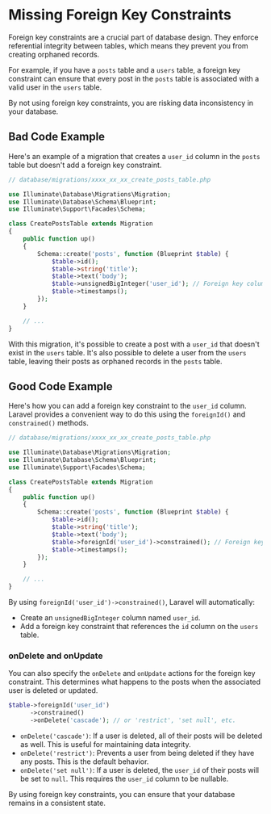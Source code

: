 # Missing Foreign Key Constraints

Foreign key constraints are a crucial part of database design. They enforce referential integrity between tables, which means they prevent you from creating orphaned records.

For example, if you have a `posts` table and a `users` table, a foreign key constraint can ensure that every post in the `posts` table is associated with a valid user in the `users` table.

By not using foreign key constraints, you are risking data inconsistency in your database.

## Bad Code Example

Here's an example of a migration that creates a `user_id` column in the `posts` table but doesn't add a foreign key constraint.

```php
// database/migrations/xxxx_xx_xx_create_posts_table.php

use Illuminate\Database\Migrations\Migration;
use Illuminate\Database\Schema\Blueprint;
use Illuminate\Support\Facades\Schema;

class CreatePostsTable extends Migration
{
    public function up()
    {
        Schema::create('posts', function (Blueprint $table) {
            $table->id();
            $table->string('title');
            $table->text('body');
            $table->unsignedBigInteger('user_id'); // Foreign key column
            $table->timestamps();
        });
    }

    // ...
}
```

With this migration, it's possible to create a post with a `user_id` that doesn't exist in the `users` table. It's also possible to delete a user from the `users` table, leaving their posts as orphaned records in the `posts` table.

## Good Code Example

Here's how you can add a foreign key constraint to the `user_id` column. Laravel provides a convenient way to do this using the `foreignId()` and `constrained()` methods.

```php
// database/migrations/xxxx_xx_xx_create_posts_table.php

use Illuminate\Database\Migrations\Migration;
use Illuminate\Database\Schema\Blueprint;
use Illuminate\Support\Facades\Schema;

class CreatePostsTable extends Migration
{
    public function up()
    {
        Schema::create('posts', function (Blueprint $table) {
            $table->id();
            $table->string('title');
            $table->text('body');
            $table->foreignId('user_id')->constrained(); // Foreign key constraint
            $table->timestamps();
        });
    }

    // ...
}
```

By using `foreignId('user_id')->constrained()`, Laravel will automatically:
-   Create an `unsignedBigInteger` column named `user_id`.
-   Add a foreign key constraint that references the `id` column on the `users` table.

### onDelete and onUpdate

You can also specify the `onDelete` and `onUpdate` actions for the foreign key constraint. This determines what happens to the posts when the associated user is deleted or updated.

```php
$table->foreignId('user_id')
      ->constrained()
      ->onDelete('cascade'); // or 'restrict', 'set null', etc.
```

-   `onDelete('cascade')`: If a user is deleted, all of their posts will be deleted as well. This is useful for maintaining data integrity.
-   `onDelete('restrict')`: Prevents a user from being deleted if they have any posts. This is the default behavior.
-   `onDelete('set null')`: If a user is deleted, the `user_id` of their posts will be set to `null`. This requires the `user_id` column to be nullable.

By using foreign key constraints, you can ensure that your database remains in a consistent state.
